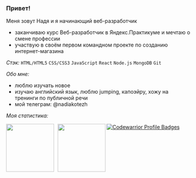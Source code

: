 ### Привет! 
Меня зовут Надя и я начинающий веб-разработчик 

- заканчиваю курс Веб-разработчик в Яндекс.Практикуме и мечтаю о смене профессии
- участвую в своём первом командном проекте по созданию интернет-магазина

_Стэк:_ `HTML/HTML5` `CSS/CSS3` `JavaScript` `React` `Node.js` `MongoDB` `Git` 

_Обо мне:_
- люблю изучать новое
- изучаю английский язык, люблю jumping, капоэйру, хожу на тренинги по публичной речи 
- мой телеграм: @nadiakotezh 

_Моя статистика:_

<a href="https://github-readme-stats.vercel.app/api?username=Kotezh&show_icons=true&title_color=ffffff&icon_color=bb2acf&text_color=daf7dc&bg_color=151515">
  <img  align="left" height="130" style="margin-right: 10px" src="https://github-readme-stats.vercel.app/api?username=Kotezh&hide=contribs&show_icons=true" />
</a>
<a href="https://github-readme-stats.vercel.app/api/top-langs/?username=Kotezh&layout=compact">
  <img align="left" height="130" style="margin-bottom: 10px" src="https://github-readme-stats.vercel.app/api/top-langs/?username=Kotezh&layout=compact" />
</a>

[![Codewarrior Profile Badges](https://www.codewars.com/users/Kotezh/badges/large)](https://www.codewars.com/users/Kotezh)


